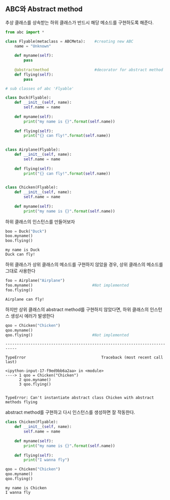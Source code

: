 
## ABC와 Abstract method

추상 클래스를 상속받는 하위 클래스가 반드시 해당 메소드를 구현하도록 해준다.


```python
from abc import *

class Flyable(metaclass = ABCMeta):    #creating new ABC
    name = "Unknown"
        
    def myname(self):
        pass
    
    @abstractmethod                    #decorator for abstract method
    def flying(self):
        pass
```


```python
# sub classes of abc 'Flyable'

class Duck(Flyable):
    def __init__(self, name):
        self.name = name
        
    def myname(self):
        print("my name is {}".format(self.name))
        
    def flying(self):
        print("{} can fly!".format(self.name))

        
class Airplane(Flyable):
    def __init__(self, name):
        self.name = name
        
    def flying(self):
        print("{} can fly!".format(self.name))

        
class Chicken(Flyable):
    def __init__(self, name):
        self.name = name
        
    def myname(self):
        print("my name is {}".format(self.name))
```

하위 클래스의 인스턴스를 만들어보자


```python
boo = Duck("Duck")
boo.myname()
boo.flying()
```

    my name is Duck
    Duck can fly!


하위 클래스가 상위 클래스의 메소드를 구현하지 않았을 경우, 상위 클래스의 메소드를 그대로 사용한다 


```python
foo = Airplane("Airplane")
foo.myname()                          #Not implemented
foo.flying()
```

    Airplane can fly!


하지만 상위 클래스의 abstract method를 구현하지 않았다면, 하위 클래스의 인스턴스 생성시 에러가 발생한다 


```python
qoo = Chicken("Chicken")
qoo.myname()
qoo.flying()                          #Not implemented
```


    ---------------------------------------------------------------------------

    TypeError                                 Traceback (most recent call last)

    <ipython-input-17-f9ed9bb6a2aa> in <module>
    ----> 1 qoo = Chicken("Chicken")
          2 qoo.myname()
          3 qoo.flying()


    TypeError: Can't instantiate abstract class Chicken with abstract methods flying


abstract method를 구현하고 다시 인스턴스를 생성하면 잘 작동한다.


```python
class Chicken(Flyable):
    def __init__(self, name):
        self.name = name
        
    def myname(self):
        print("my name is {}".format(self.name))
        
    def flying(self):
        print("I wanna fly")
```


```python
qoo = Chicken("Chicken")
qoo.myname()
qoo.flying()
```

    my name is Chicken
    I wanna fly

